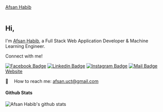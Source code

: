 <br>
<br>
<a href="http://afsanhabib.com/"><u>Afsan Habib</u></a>
<br>
<br>

<!--<a href="https://imgbb.com/"><img src="https://i.ibb.co/qY11bM6/profile11.png" alt="profile11" border="0"></a> -->

## Hi,

I'm <a href="http://afsanhabib.com/"><u>Afsan Habib</u></a>, a Full Stack Web Application Developer & Machine Learning Engineer.

Connect with me!

[![Facebook Badge](https://img.shields.io/badge/Facebook-1877F2?style=for-the-badge&logo=facebook&logoColor=white)](https://www.facebook.com/afsanhabib10)
[![Linkedin Badge](https://img.shields.io/badge/LinkedIn-0077B5?style=for-the-badge&logo=linkedin&logoColor=white)](https://www.linkedin.com/in/afsan-habib-566340215)
[![Instagram Badge](https://img.shields.io/badge/Instagram-E4405F?style=for-the-badge&logo=instagram&logoColor=white)](https://www.Instagram.com/afsanhabib)
[![Mail Badge](https://img.shields.io/badge/Gmail-D14836?style=for-the-badge&logo=gmail&logoColor=white)](afsan.uct@gmail.com)
<a href="http://afsanhabib.com/"><u>Website</u></a>


:e-mail: &emsp;How to reach me: afsan.uct@gmail.com<br/>


#### Github Stats

![Afsan Habib's github stats](https://github-readme-stats.vercel.app/api?username=AfsanHabib&count_private=true&theme=tokyonight&hide=contribs,prs)



